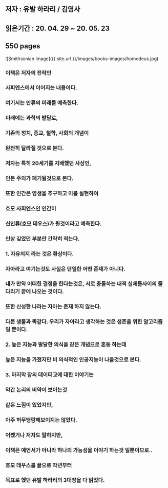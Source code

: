 ## 저자 : 유발 하라리 / 김영사

## 읽은기간 : 20. 04. 29 ~ 20. 05. 23

## 550 pages

![Smithsonian Image]({{ site.url }}/images/books-images/homodeus.jpg)

### 이책은 저자의 전작인

### 사피엔스에서 이어지는 내용이다.

### 여기서는 인류의 미래를 예측한다.

### 미래에는 과학의 발달로,

### 기존의 정치, 종교, 철학, 사회의 개념이

### 완전히 달라질 것으로 본다.


### 저자는 특히 20세기를 지배했던 사상인,

### 인본 주의가 폐기될것으로 본다.

### 또한 인간은 영생을 추구하고 이를 실현하여

### 호모 사피엔스인 인간이

### 신인류(호모 데우스)가 될것이라고 예측한다.


### 인상 깊었던 부분만 간략히 적는다.

### 1. 자유의지 라는 것은 환상이다.

### 자아라고 여기는것도 사실은 단일한 어떤 존재가 아니다.

### 내가 만약 어떠한 결정을 한다는것은, 서로 충돌하는 내적 실체들사이의 줄다리기 끝에 나오는 것이다.

### 또한 신성한 나라는 자아는 존재 하지 않는다.

### 다른 생물과 똑같다. 우리가 자아라고 생각하는 것은 생존을 위한 알고리즘일 뿐이다.


### 2. 높은 지능과 발달한 의식을 같은 개념으로 혼동 하는데

### 높은 지능을 가졌지만 비 의식적인 인공지능이 나올것으로 본다.


### 3. 마지막 장의 데이터교에 대한 이야기는

### 약간 논리의 비약이 보이는것

### 같은 느낌이 있었지만,

### 아주 허무맹랑해보이지는 않았다.

### 어쨌거나 저자도 말하지만,

### 이책은 예언서가 아니라 하나의 가능성을 이야기 하는것 일뿐이므로..


### 호모 데우스를 끝으로 작년부터

### 목표로 했던 유발 하라리의 3대장을 다 읽었다.


